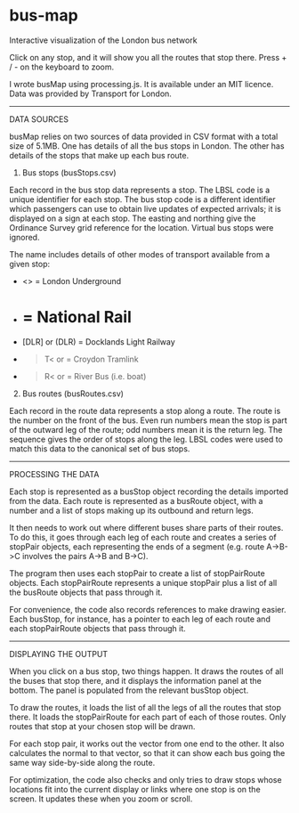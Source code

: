 # bus-map
Interactive visualization of the London bus network

Click on any stop, and it will show you all the routes that stop there. Press + / - on the keyboard to zoom.

I wrote busMap using processing.js. It is available under an MIT licence. Data was provided by Transport for London.

----

DATA SOURCES

busMap relies on two sources of data provided in CSV format with a total size of 5.1MB. One has details of all the bus stops in London. The other has details of the stops that make up each bus route.

1) Bus stops (busStops.csv)

Each record in the bus stop data represents a stop. The LBSL code is a unique identifier for each stop. The bus stop code is a different identifier which passengers can use to obtain live updates of expected arrivals; it is displayed on a sign at each stop. The easting and northing give the Ordinance Survey grid reference for the location. Virtual bus stops were ignored.

The name includes details of other modes of transport available from a given stop:
 - <> = London Underground
 - # = National Rail
 - [DLR] or (DLR) = Docklands Light Railway
 - >T< or <T> = Croydon Tramlink
 - >R< or <R> = River Bus (i.e. boat)

2) Bus routes (busRoutes.csv)

Each record in the route data represents a stop along a route. The route is the number on the front of the bus. Even run numbers mean the stop is part of the outward leg of the route; odd numbers mean it is the return leg. The sequence gives the order of stops along the leg. LBSL codes were used to match this data to the canonical set of bus stops.

----

PROCESSING THE DATA

Each stop is represented as a busStop object recording the details imported from the data. Each route is represented as a busRoute object, with a number and a list of stops making up its outbound and return legs.

It then needs to work out where different buses share parts of their routes. To do this, it goes through each leg of each route and creates a series of stopPair objects, each representing the ends of a segment (e.g. route A->B->C involves the pairs A->B and B->C).

The program then uses each stopPair to create a list of stopPairRoute objects. Each stopPairRoute represents a unique stopPair plus a list of all the busRoute objects that pass through it.

For convenience, the code also records references to make drawing easier. Each busStop, for instance, has a pointer to each leg of each route and each stopPairRoute objects that pass through it.

----

DISPLAYING THE OUTPUT

When you click on a bus stop, two things happen. It draws the routes of all the buses that stop there, and it displays the information panel at the bottom. The panel is populated from the relevant busStop object.

To draw the routes, it loads the list of all the legs of all the routes that stop there. It loads the stopPairRoute for each part of each of those routes. Only routes that stop at your chosen stop will be drawn.

For each stop pair, it works out the vector from one end to the other. It also calculates the normal to that vector, so that it can show each bus going the same way side-by-side along the route.

For optimization, the code also checks and only tries to draw stops whose locations fit into the current display or links where one stop is on the screen. It updates these when you zoom or scroll.
